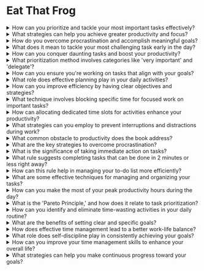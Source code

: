

# Eat That Frog

<details>
<summary>How can you prioritize and tackle your most important tasks effectively?</summary>

- Create a daily to-do list and rank tasks by importance.

- Use the ABCDE method to categorize tasks based on priority.

- Set clear goals to identify your top priorities.

</details>

<details>
<summary>What strategies can help you achieve greater productivity and focus?</summary>

- Practice time blocking to allocate focused work periods.

- Eliminate distractions and interruptions during work hours.

- Set specific, achievable goals to stay motivated.

</details>

<details>
<summary>How do you overcome procrastination and accomplish meaningful goals?</summary>

- Apply the 2-Minute Rule to complete quick tasks immediately.

- Break large tasks into smaller, manageable steps.

- Use positive self-talk and visualization to boost motivation.

</details>

<details>
<summary>What does it mean to tackle your most challenging task early in the day?</summary>

- Start your day by working on the most difficult or important task.

- Leverage your peak productivity hours for challenging work.

- Avoid decision fatigue by tackling tough tasks first.

</details>

<details>
<summary>How can you conquer daunting tasks and boost your productivity?</summary>

- Set clear deadlines to create a sense of urgency.

- Prioritize tasks based on their impact and value.

- Seek accountability from a mentor or colleague.

</details>

<details>
<summary>What prioritization method involves categories like 'very important' and 'delegate'?</summary>

- The ABCDE method (A-very important, B-important, C-nice to do, D-delegate, E-eliminate).

- It helps identify and focus on high-priority tasks.

- Saves time by categorizing tasks effectively.

</details>

<details>
<summary>How can you ensure you're working on tasks that align with your goals?</summary>

- Regularly review your goals and adjust your tasks accordingly.

- Use the 'Big Rocks' analogy to prioritize important tasks first.

- Align daily activities with long-term objectives.

</details>

<details>
<summary>What role does effective planning play in your daily activities?</summary>

- Planning provides a roadmap for your day's tasks and goals.

- It reduces uncertainty and helps manage your time efficiently.

- Planning ensures that important tasks are not overlooked.

</details>

<details>
<summary>How can you improve efficiency by having clear objectives and strategies?</summary>

- Clearly define your objectives and desired outcomes for each task.

- Identify the most effective strategies for achieving your goals.

- Clarity reduces wasted effort and decision-making time.

</details>

<details>
<summary>What technique involves blocking specific time for focused work on important tasks?</summary>

- Time blocking allocates dedicated time slots for key activities.

- It minimizes multitasking and distractions during work periods.

- Effective time blocking enhances productivity.

</details>

<details>
<summary>How can allocating dedicated time slots for activities enhance your productivity?</summary>

- Focused time blocks allow for deep work and concentrated effort.

- It ensures that important tasks receive your full attention.

- Minimizes context switching and improves efficiency.

</details>

<details>
<summary>What strategies can you employ to prevent interruptions and distractions during work?</summary>

- Use 'Do Not Disturb' signs or notifications to signal focus time.

- Set boundaries with colleagues and family during work hours.

- Implement digital tools like website blockers to stay on track.

</details>

<details>
<summary>What common obstacle to productivity does the book address?</summary>

- The book addresses procrastination as a major obstacle to productivity.

- It provides practical strategies to overcome procrastination.

- Action and discipline are emphasized to combat this challenge.

</details>

<details>
<summary>What are the key strategies to overcome procrastination?</summary>

- Combat procrastination by taking immediate action on tasks.

- Break down large tasks into smaller, more manageable steps.

- Cultivate self-discipline and develop a habit of starting tasks promptly.

</details>

<details>
<summary>What is the significance of taking immediate action on tasks?</summary>

- Taking immediate action prevents tasks from piling up.

- It reduces stress and anxiety associated with delayed tasks.

- Immediate action sets a productive tone for the day.

</details>

<details>
<summary>What rule suggests completing tasks that can be done in 2 minutes or less right away?</summary>

- The 2-Minute Rule suggests tackling quick tasks immediately.

- It prevents minor tasks from cluttering your to-do list.

- Saves time and prevents procrastination.

</details>

<details>
<summary>How can this rule help in managing your to-do list more efficiently?</summary>

- The rule ensures that small tasks don't accumulate over time.

- It keeps your to-do list concise and manageable.

- Frees mental space for more significant tasks.

</details>

<details>
<summary>What are some effective techniques for managing and organizing your tasks?</summary>

- Effective task management involves using to-do lists, calendars, and digital tools.

- Prioritizing tasks based on importance and deadlines is crucial.

- Regularly review and update your task lists for accuracy.

</details>

<details>
<summary>How can you make the most of your peak productivity hours during the day?</summary>

- Identify your peak hours and schedule important tasks during this time.

- Use focused bursts of work during peak hours for maximum efficiency.

- Avoid low-value tasks during peak productivity times.

</details>

<details>
<summary>What is the 'Pareto Principle,' and how does it relate to task prioritization?</summary>

- The Pareto Principle suggests that 80% of results come from 20% of efforts.

- It emphasizes the importance of identifying high-impact tasks.

- Prioritize tasks that yield the most significant outcomes.

</details>

<details>
<summary>How can you identify and eliminate time-wasting activities in your daily routine?</summary>

- Conduct a time audit to identify unproductive habits and activities.

- Eliminate or delegate tasks that do not contribute to your goals.

- Optimize routines to focus on high-value activities.

</details>

<details>
<summary>What are the benefits of setting clear and specific goals?</summary>

- Clear goals provide direction, motivation, and a sense of purpose.

- They help you stay on track and prioritize tasks effectively.

- Goal clarity enhances focus and reduces decision-making fatigue.

</details>

<details>
<summary>How does effective time management lead to a better work-life balance?</summary>

- Effective time management allows you to allocate time for work and personal life.

- Balancing responsibilities ensures reduced stress and improved well-being.

- Time management helps prevent burnout and supports a healthier lifestyle.

</details>

<details>
<summary>What role does self-discipline play in consistently achieving your goals?</summary>

- Self-discipline is crucial for maintaining focus and consistency.

- It helps overcome procrastination and stay on course toward your goals.

- Self-discipline is a key driver of long-term success.

</details>

<details>
<summary>How can you improve your time management skills to enhance your overall life?</summary>

- Continuous improvement in time management leads to a more productive and fulfilling life.

- Learning and applying new techniques and strategies is essential.

- Time management skills benefit personal and professional aspects of life.

</details>

<details>
<summary>What strategies can help you make continuous progress toward your goals?</summary>

- Regularly review and adjust your goals to stay aligned with your priorities.

- Celebrate small achievements and milestones along the way.

- Maintain a growth mindset to adapt to changing circumstances.

</details>

